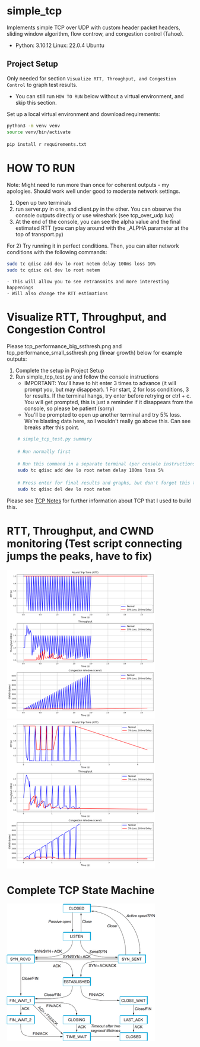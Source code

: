 # simple_tcp
Implements simple TCP over UDP with custom header packet headers, sliding window algorithm, flow controw, and congestion control (Tahoe).

- Python: 3.10.12 Linux: 22.0.4 Ubuntu

## Project Setup
Only needed for section `Visualize RTT, Throughput, and Congestion Control` to graph test results.
- You can still run `HOW TO RUN` below without a virtual environment, and skip this section.

Set up a local virtual environment and download requirements:
```bash
python3 -m venv venv
source venv/bin/activate

pip install r requirements.txt
```

# HOW TO RUN
Note: Might need to run more than once for coherent outputs - my apologies. Should work well under good to moderate network settings.
1) Open up two terminals
2) run server.py in one, and client.py in the other. You can observe the console outputs directly or use wireshark (see tcp_over_udp.lua)
3) At the end of the console, you can see the alpha value and the final estimated RTT (you can play around with the _ALPHA parameter at the top of transport.py)

For 2) Try running it in perfect conditions. Then, you can alter network conditions with the following commands:
```bash
sudo tc qdisc add dev lo root netem delay 100ms loss 10%
sudo tc qdisc del dev lo root netem
```
    - This will allow you to see retransmits and more interesting happenings
    - Will also change the RTT estimations

# Visualize RTT, Throughput, and Congestion Control
Please tcp_performance_big_ssthresh.png and tcp_performance_small_ssthresh.png (linear growth) below for example outputs:

1) Complete the setup in Project Setup
2) Run simple_tcp_test.py and follow the console instructions
    - IMPORTANT: You'll have to hit enter 3 times to advance (it will prompt you, but may disappear). 1 For start, 2 for loss conditions, 3 for results. If the terminal hangs, try enter before retrying or ctrl + c. You will get prompted, this is just a reminder if it disappears from the console, so please be patient (sorry)
    - You'll be prompted to open up another terminal and try 5% loss. We're blasting data here, so I wouldn't really go above this. Can see breaks after this point.
```bash
    # simple_tcp_test.py summary

    # Run normally first

    # Run this command in a separate terminal (per console instructions)
    sudo tc qdisc add dev lo root netem delay 100ms loss 5%

    # Press enter for final results and graphs, but don't forget this to get normal network conditions back
    sudo tc qdisc del dev lo root netem
```

Please see [TCP Notes](tcp_notes.md) for further information about TCP that I used to build this.

# RTT, Throughput, and CWND monitoring (Test script connecting jumps the peaks, have to fix)
<img src="./tcp_performance_big_ssthresh.png" alt="Connection Termination Interaction Diagram" width="400"/>
<img src="./tcp_performance_small_ssthresh.png" alt="Connection Termination Interaction Diagram" width="400"/>

# Complete TCP State Machine
<img src="./images/tcp_state_diagram.png" alt="TCP State Diagram" width="400"/>


